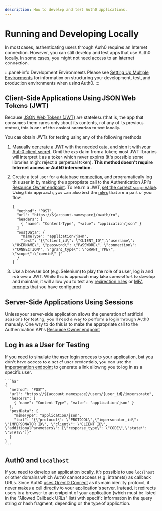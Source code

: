 ```yaml
---
description: How to develop and test Auth0 applications.
---
```


# Running and Developing Locally

 In most cases, authenticating users through Auth0 requires an Internet connection. However, you can still develop and test apps that use Auth0 locally. In some cases, you might not need access to an Internet connection.

:::panel-info Development Environments
Please see [Setting Up Multiple Environments](/dev-lifecycle/setting-up-env) for information on structuring your development, test, and production environments when using Auth0.
:::

## Client-Side Applications Using JSON Web Tokens (JWT)

Because [JSON Web Tokens (JWT)](/jwt) are stateless (that is, the app that consumes them cares only about its contents, not any of its previous states), this is one of the easiest scenarios to test locally.

You can obtain JWTs for testing using any of the following methods:

1. Manually [generate a JWT](https://jwt.io#libraries-io) with the needed data, and sign it with your [Auth0 client secret](${manage_url}/#/clients/${account.clientId}/settings). Omit the `exp` claim from a token; most JWT libraries will interpret it as a token which never expires (it's possible some libraries might reject a perpetual token). **This method doesn't require Internet access or Auth0 intervention.**

2. Create a test user for a database [connection](/identityproviders), and programatically log this user in by making the appropriate call to the Authentication API's [Resource Owner endpoint](/api/authentication/reference#resource-owner). To return a JWT, [set the correct `scope` value](/scopes). Using this approach, you can also test the [rules](/rules) that are a part of your flow.

    ```har
    {
      "method": "POST",
      "url": "https://${account.namespace}/oauth/ro",
      "headers": [
        { "name": "Content-Type", "value": "application/json" }
      ],
      "postData": {
        "mimeType": "application/json",
        "text": "{\"client_id\": \"CLIENT_ID\",\"username\": \"USERNAME\", \"password\": \"PASSWORD\", \"connection\": \"CONNECTION\", \"grant_type\": \"GRANT_TYPE\", \"scope\":\"openid\" }"
      }
    }
    ```

3. Use a browser bot (e.g. Selenium) to play the role of a user, log in and retrieve a JWT. While this is approach may take some effort to develop and maintain, it will allow you to test any [redirection rules](/rules/redirect) or [MFA prompts](/multifactor-authentication) that you have configured.

## Server-Side Applications Using Sessions

Unless your server-side application allows the generation of artificial sessions for testing, you'll need a way to perform a login through Auth0 manually. One way to do this is to make the appropriate call to the Authentication API's [Resource Owner endpoint](/api/authentication/reference#resource-owner)

## Log in as a User for Testing

If you need to simulate the user login process to your application, but you don't have access to a set of user credentials, you can use the [impersonation endpoint](/api/authentication/reference#impersonation) to generate a link allowing you to log in as a specific user.

    ```har
    {
      "method": "POST",
      "url": "https://${account.namespace}/users/{user_id}/impersonate",
      "headers": [
        { "name": "Content-Type", "value": "application/json" }
      ],
      "postData": {
        "mimeType": "application/json",
        "text": "{\"protocol\": \"PROTOCOL\",\"impersonator_id\": \"IMPERSONATOR_ID\", \"client\": \"CLIENT_ID\", \"additionalParameters\": [\"response_type\": \"CODE\",\"state\": \"STATE\"]}"
      }
    }
    ```

## Auth0 and `localhost`

If you need to develop an application locally, it's possible to use `localhost` or other domains which Auth0 cannot access (e.g. intranets) as callback URLs.
Since Auth0 [uses OpenID Connect](/protocols) as its main identity protocol, it never makes a call directly to your application's server.
Instead, it redirects users in a browser to an endpoint of your application (which must be listed in the "Allowed Callback URLs" list) with specific information in the query string or hash fragment, depending on the type of application.
